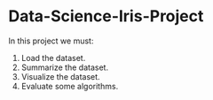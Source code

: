 # Data-Science-Iris-Project
In this project we must:
1. Load the dataset.
2. Summarize the dataset.
3. Visualize the dataset.
4. Evaluate some algorithms.
